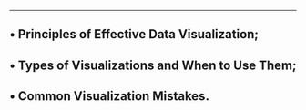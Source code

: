 -----------------------------------------------------
• Principles of Effective Data Visualization;
-----------------------------------------------------
• Types of Visualizations and When to Use Them;
-----------------------------------------------------
• Common Visualization Mistakes.
-----------------------------------------------------
